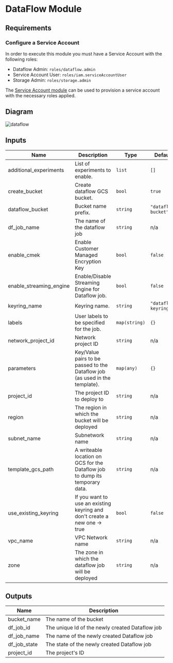 # DataFlow Module

## Requirements

### Configure a Service Account

In order to execute this module you must have a Service Account with the following roles:

- Dataflow Admin: `roles/dataflow.admin`
- Service Account User: `roles/iam.serviceAccountUser`
- Storage Admin: `roles/storage.admin`

The [Service Account module](../service_account) can be used to provision a service account with the necessary roles applied.

## Diagram

![dataflow](https://user-images.githubusercontent.com/89442747/149097537-57bc378a-e434-4ac8-b05b-9dd51027176c.png)

<!-- BEGINNING OF PRE-COMMIT-TERRAFORM DOCS HOOK -->
## Inputs

| Name | Description | Type | Default | Required |
|------|-------------|------|---------|:--------:|
| additional\_experiments | List of experiments to enable. | `list` | `[]` | no |
| create\_bucket | Create dataflow GCS bucket. | `bool` | `true` | no |
| dataflow\_bucket | Bucket name prefix. | `string` | `"dataflow-bucket"` | no |
| df\_job\_name | The name of the dataflow job | `string` | n/a | yes |
| enable\_cmek | Enable Customer Managed Encryption Key | `bool` | `false` | no |
| enable\_streaming\_engine | Enable/Disable Streaming Engine for Dataflow job. | `bool` | `false` | no |
| keyring\_name | Keyring name. | `string` | `"dataflow-keyring"` | no |
| labels | User labels to be specified for the job. | `map(string)` | `{}` | no |
| network\_project\_id | Network project ID | `string` | n/a | yes |
| parameters | Key/Value pairs to be passed to the Dataflow job (as used in the template). | `map(any)` | `{}` | no |
| project\_id | The project ID to deploy to | `string` | n/a | yes |
| region | The region in which the bucket will be deployed | `string` | n/a | yes |
| subnet\_name | Subnetwork name | `string` | n/a | yes |
| template\_gcs\_path | A writeable location on GCS for the Dataflow job to dump its temporary data. | `string` | n/a | yes |
| use\_existing\_keyring | If you want to use an existing keyring and don't create a new one -> true | `bool` | `false` | no |
| vpc\_name | VPC Network name | `string` | n/a | yes |
| zone | The zone in which the dataflow job will be deployed | `string` | n/a | yes |

## Outputs

| Name | Description |
|------|-------------|
| bucket\_name | The name of the bucket |
| df\_job\_id | The unique Id of the newly created Dataflow job |
| df\_job\_name | The name of the newly created Dataflow job |
| df\_job\_state | The state of the newly created Dataflow job |
| project\_id | The project's ID |

<!-- END OF PRE-COMMIT-TERRAFORM DOCS HOOK -->
